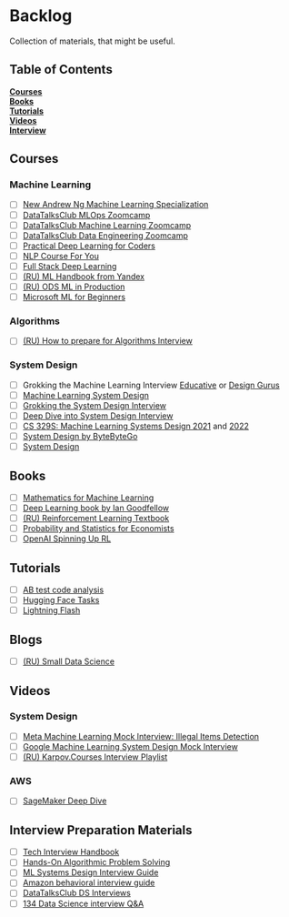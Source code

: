 # Backlog
Collection of materials, that might be useful.


## Table of Contents
**[Courses](#courses)**  
**[Books](#books)**  
**[Tutorials](#tutorials)**  
**[Videos](#videos)**  
**[Interview](#interview-preparation-materials)**  


## Courses
### Machine Learning
- [ ] [New Andrew Ng Machine Learning Specialization](https://www.coursera.org/specializations/machine-learning-introduction)
- [ ] [DataTalksClub MLOps Zoomcamp](https://github.com/DataTalksClub/mlops-zoomcamp)
- [ ] [DataTalksClub Machine Learning Zoomcamp](https://github.com/alexeygrigorev/mlbookcamp-code/tree/master/course-zoomcamp)
- [ ] [DataTalksClub Data Engineering Zoomcamp](https://github.com/DataTalksClub/data-engineering-zoomcamp/)
- [ ] [Practical Deep Learning for Coders](https://course.fast.ai)
- [ ] [NLP Course For You](https://lena-voita.github.io/nlp_course.html)
- [ ] [Full Stack Deep Learning](https://fullstackdeeplearning.com)
- [ ] [(RU) ML Handbook from Yandex](https://ml-handbook.ru)
- [ ] [(RU) ODS ML in Production](https://ods.ai/tracks/ml-in-production-spring-22)
- [ ] [Microsoft ML for Beginners](https://github.com/microsoft/ML-For-Beginners)

### Algorithms
- [ ] [(RU) How to prepare for Algorithms Interview](https://practicum.yandex.ru/algorithms-interview/)


### System Design
- [ ] Grokking the Machine Learning Interview [Educative](https://www.educative.io/courses/grokking-the-machine-learning-interview) or [Design Gurus](https://designgurus.org/course/grokking-the-system-design-interview)
- [ ] [Machine Learning System Design](https://www.educative.io/courses/machine-learning-system-design)
- [ ] [Grokking the System Design Interview](https://www.educative.io/courses/grokking-the-system-design-interview)
- [ ] [Deep Dive into System Design Interview](https://www.educative.io/path/deep-dive-into-system-design-interview)
- [ ] [CS 329S: Machine Learning Systems Design 2021](https://stanford-cs329s.github.io/2021/syllabus.html) and [2022](https://stanford-cs329s.github.io/syllabus.html)
- [ ] [System Design by ByteByteGo](https://bytebytego.com)
- [ ] [System Design](https://www.karanpratapsingh.com/courses/system-design)

## Books
- [ ] [Mathematics for Machine Learning](https://mml-book.github.io)
- [ ] [Deep Learning book by Ian Goodfellow](https://www.deeplearningbook.org)
- [ ] [(RU) Reinforcement Learning Textbook](https://arxiv.org/abs/2201.09746)
- [ ] [Probability and Statistics for Economists](https://www.ssc.wisc.edu/~bhansen/probability/Probability.pdf)
- [ ] [OpenAI Spinning Up RL](https://spinningup.openai.com/en/latest/)

## Tutorials
- [ ] [AB test code analysis](https://alex.gladkikh.org/dataanalytics/abtest/job/2022/06/30/analyze-AB-test.html)
- [ ] [Hugging Face Tasks](https://huggingface.co/tasks)
- [ ] [Lightning Flash](https://lightning-flash.readthedocs.io/en/latest/)

## Blogs
- [ ] [(RU) Small Data Science](https://dyakonov.org)

## Videos

### System Design
- [ ] [Meta Machine Learning Mock Interview: Illegal Items Detection](https://www.youtube.com/watch?v=FpuiovvSPYc)
- [ ] [Google Machine Learning System Design Mock Interview](https://www.youtube.com/watch?v=uF1V2MqX2U0)
- [ ] [(RU) Karpov.Courses Interview Playlist](https://www.youtube.com/watch?v=VPg2Uu1MYgI&list=PLBRXq5LaddfzDBjg6soIwJJA2klXXs6ni&index=13)

### AWS
- [ ] [SageMaker Deep Dive](https://www.youtube.com/playlist?list=PLhr1KZpdzukcOr_6j_zmSrvYnLUtgqsZz)


## Interview Preparation Materials
- [ ] [Tech Interview Handbook](https://www.techinterviewhandbook.org)
- [ ] [Hands-On Algorithmic Problem Solving](https://github.com/liyin2015/python-coding-interview/blob/master/Easy-Book/main.pdf)
- [ ] [ML Systems Design Interview Guide](http://patrickhalina.com/posts/ml-systems-design-interview-guide/)
- [ ] [Amazon behavioral interview guide](https://igotanoffer.com/blogs/tech/amazon-behavioral-interview)
- [ ] [DataTalksClub DS Interviews](https://ds-interviews.org)
- [ ] [134 Data Science interview Q&A](https://github.com/achuthasubhash/Complete-Life-Cycle-of-a-Data-Science-Project/blob/master/data%20science%20interview%20questions%20by%20steve.pdf)
